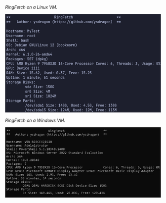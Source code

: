 *RingFetch on a Linux VM.*

![Screenshot of RingFetch on Linux](img/ringfetch_linux.png)

*RingFetch on a Windows VM.*

![Screenshot of RingFetch on Windows](img/ringfetch_win.png)

